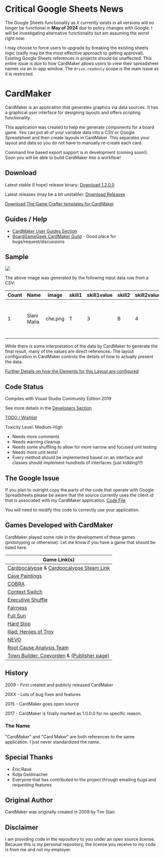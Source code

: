# Critical Google Sheets News

The Google Sheets functionality as it currently exists in all versions will no longer be functional in **May of 2024** due to policy changes with Google. I will be investigating alternative functionality but am assuming the worst right now.

I may choose to force users to upgrade by breaking the existing sheets logic (sadly may be the most effective approach to getting approval). Existing Google Sheets references in projects should be unaffected. This entire issue is due to how CardMaker allows users to view their spreadsheet names via an in-app window. The `drive.readonly` scope is the main issue as it is restricted.

# CardMaker

CardMaker is an application that generates graphics via data sources. It has a graphical user interface for designing layouts and offers scripting functionality.

This application was created to help me generate components for a board game. You can put all of your variable data into a CSV or Google Spreadsheet and then create layouts in CardMaker. This separates your layout and data so you do not have to manually re-create each card. 

Command line based export support is in development (coming soon!). Soon you will be able to build CardMaker into a workflow!

## Download

Latest stable (I hope) release binary: [Download 1.2.0.0](https://github.com/nhmkdev/cardmaker/releases/tag/v.1.2.0.0)

Latest releases (may be a bit unstable): [Download Releases](https://github.com/nhmkdev/cardmaker/releases)

[Download The Game Crafter templates for CardMaker](https://raw.githubusercontent.com/wiki/nhmkdev/cardmaker/CardMaker_TGC_Templates.zip)

## Guides / Help

* [CardMaker User Guides Section](https://github.com/nhmkdev/cardmaker/wiki/user)
* [BoardGameGeek CardMaker Guild](https://www.boardgamegeek.com/guild/2250) - Good place for bugs/request/discussions

## Sample

![](https://raw.githubusercontent.com/wiki/nhmkdev/cardmaker/readme_sample.png)

The above image was generated by the following input data row from a CSV:

| Count | Name | image | skill1 | skill1value | skill2 | skill2value | ability |
| --- | --- | ---- | ---- | ---- | ---- | ---- | ---- |
| 1 | Siani Malia | che.png | T |  3 | B | 4 | Ranged Battle: +1 on all die Rolls @[opt] | 

While there is some interpretation of the data by CardMaker to generate the final result, many of the values are direct references. The layout configuration in CardMaker controls the details of how to actually present the data.

[Further Details on how the Elements for this Layout are configured](https://github.com/nhmkdev/cardmaker/wiki/user-readme-sample)

## Code Status

Compiles with Visual Studio Community Edition 2019

See more details in the [Developers Section](https://github.com/nhmkdev/cardmaker/wiki/developers)

[TODO / Wishlist](https://github.com/nhmkdev/cardmaker/wiki/developers-todo)

Toxicity Level: Medium-High
 * Needs more comments
 * Needs warning cleanup
 * Needs some shuffling to allow for more narrow and focused unit testing
 * Needs more unit tests!
 * Every method should be implemented based on an interface and classes should implement hundreds of interfaces (just kidding!!!)

## The Google Issue

If you plan to outright copy the parts of the code that operate with Google Spreadsheets please be aware that the source
currently uses the client id that is associated with my CardMaker application. [Code File](https://raw.githubusercontent.com/nhmkdev/cardmaker/master/CardMaker/Card/Import/GoogleReferenceReader.cs)

You will need to modify this code to correctly use your application.

## Games Developed with CardMaker

CardMaker played some role in the development of these games (prototyping or otherwise). Let me know if you have a game that should be listed here.

| Game Link(s) |
| --- |
| [Cardpocalypse](http://cardpocalyp.se/) & [Cardpocalypse Steam Link](https://store.steampowered.com/app/904400/Cardpocalypse/) |
| [Cave Paintings](http://rnrgames.com/cave-paintings) |
| [COBRA](https://www.thegamecrafter.com/games/cobra1) |
| [Context Switch](https://www.thegamecrafter.com/games/context-switch) |
| [Executive Shuffle](https://www.thegamecrafter.com/games/executive-shuffle) |
| [Fairness](https://www.thegamecrafter.com/games/fairness) |
| [Full Sun](https://boardgamegeek.com/boardgame/359956/full-sun) |
| [Hard Stop](https://www.thegamecrafter.com/games/hard-stop) |
| [Iliad: Heroes of Troy](http://www.escapevelocitygames.com/iliad/)<br/> |
| [NEVO](https://www.thegamecrafter.com/games/nevo) |
| [Root Cause Analysis Team](https://www.thegamecrafter.com/games/root-cause-analysis-team) |
| [Town Builder: Coevorden](https://boardgamegeek.com/boardgame/255633/town-builder-coevorden) & [(Publisher page)](http://www.firstfishgames.com/our-games/town-builder-coevorden/) |

## History

2009 - First created and publicly released CardMaker

20XX - Lots of bug fixes and features

2015 - CardMaker goes open source

2017 - CardMaker is finally marked as 1.0.0.0 for no specific reason.

### The Name

"CardMaker" and "Card Maker" are both references to the same application. I just never standardized the name.

## Special Thanks

* Eric Raué
* Kolja Geldmacher
* Everyone that has contributed to the project through emailing bugs and requesting features

## Original Author

CardMaker was originally created in 2009 by Tim Stair.

## Disclaimer

I am providing code in the repository to you under an open source license. Because this is my personal repository, the license you receive to my code is from me and not my employer.
